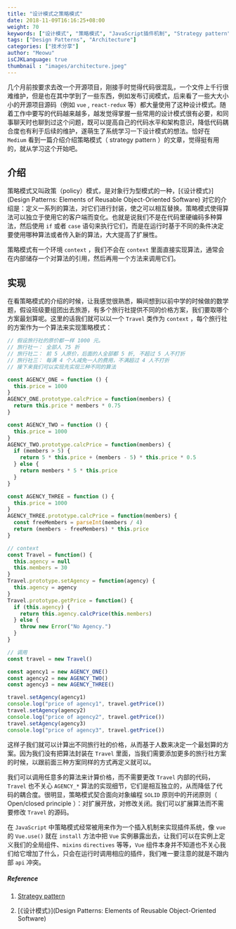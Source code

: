 ```yaml
---
title: "设计模式之策略模式"
date: 2018-11-09T16:16:25+08:00
weight: 70
keywords: ["设计模式", "策略模式", "JavaScript插件机制", "Strategy pattern", "design patterns"]
tags: ["Design Patterns", "Architecture"]
categories: ["技术分享"]
author: "Meowu"
isCJKLanguage: true
thumbnail : "images/architecture.jpeg"
---
```


几个月前按要求去改一个开源项目，刚接手时觉得代码很混乱，一个文件上千行很难维护，但是也在其中学到了一些东西，例如发布订阅模式，后来看了一些大大小小的开源项目源码（例如 `vue` , `react-redux` 等）都大量使用了这种设计模式。随着工作中要写的代码越来越多，越发觉得掌握一些常用的设计模式很有必要，和同事聊天时也聊到过这个问题，既可以提高自己的代码水平和架构意识，降低代码耦合度也有利于后续的维护，遂萌生了系统学习一下设计模式的想法。恰好在 `Medium` 看到一篇介绍介绍策略模式（ strategy pattern ）的文章，觉得挺有用的，就从学习这个开始吧。

## 介绍

策略模式又叫政策（policy）模式，是对象行为型模式的一种，[《设计模式》](Design Patterns: Elements of Reusable Object-Oriented Software) 对它的介绍是：定义一系列的算法，对它们进行封装，使之可以相互替换。策略模式使得算法可以独立于使用它的客户端而变化。也就是说我们不是在代码里硬编码多种算法，然后使用 `if` 或者 `case` 语句来执行它们，而是在运行时基于不同的条件决定要使用哪种算法或者传入新的算法，大大提高了扩展性。

策略模式有一个环境 `context` ，我们不会在 `context` 里面直接实现算法，通常会在内部储存一个对算法的引用，然后再用一个方法来调用它们。

## 实现

在看策略模式的介绍的时候，让我感觉很熟悉，瞬间想到以前中学的时候做的数学题，假设班级要组团出去旅游，有多个旅行社提供不同的价格方案，我们要取哪个方案最划算呢。这里的话我们就可以以一个 `Travel` 类作为 `context` ，每个旅行社的方案作为一个算法来实现策略模式：

```javascript
// 假设旅行社的原价都一样 1000 元。
// 旅行社一： 全部人 75 折
// 旅行社二： 前 5 人原价，后面的人全部都 5 折, 不超过 5 人不打折
// 旅行社三： 每满 4 个人减免一人的费用，不满超过 4 人不打折
// 接下来我们可以实现先实现三种不同的算法

const AGENCY_ONE = function () {
  this.price = 1000
}
AGENCY_ONE.prototype.calcPrice = function(members) {
  return this.price * members * 0.75
}

const AGENCY_TWO = function () {
  this.price = 1000
}
AGENCY_TWO.prototype.calcPrice = function(members) {
  if (members > 5) {
    return 5 * this.price + (members - 5) * this.price * 0.5
  } else {
    return members * 5 * this.price
  }
}

const AGENCY_THREE = function () {
  this.price = 1000
}
AGENCY_THREE.prototype.calcPrice = function(members) {
  const freeMembers = parseInt(members / 4)
  return (members - freeMembers) * this.price
}

// context
const Travel = function() {
  this.agency = null
  this.members = 30
}
Travel.prototype.setAgency = function(agency) {
  this.agency = agency
}
Travel.prototype.getPrice = function() {
  if (this.agency) {
    return this.agency.calcPrice(this.members)
  } else {
    throw new Error("No Agency.")
  }
}

// 调用
const travel = new Travel()

const agency1 = new AGENCY_ONE()
const agency2 = new AGENCY_TWO()
const agency3 = new AGENCY_THREE()

travel.setAgency(agency1)
console.log("price of agency1", travel.getPrice())
travel.setAgency(agency2)
console.log("price of agency2", travel.getPrice())
travel.setAgency(agency3)
console.log("price of agency3", travel.getPrice())

```

这样子我们就可以计算出不同旅行社的价格，从而基于人数来决定一个最划算的方案。因为我们没有把算法封装在 `Travel` 里面，当我们需要添加更多的旅行社方案的时候，以跟前面三种方案同样的方式再定义就可以。

我们可以调用任意多的算法来计算价格，而不需要更改 `Travel` 内部的代码，`Travel` 也不关心 `AGENCY_*` 算法的实现细节，它们是相互独立的，从而降低了代码的耦合度。很明显，策略模式契合面向对象编程 `SOLID` 原则中的开闭原则（ Open/closed principle ）：对扩展开放，对修改关闭。我们可以扩展算法而不需要修改 `Travel` 的源码。

在 `JavaScript` 中策略模式经常被用来作为一个插入机制来实现插件系统，像 `vue` 的 `Vue.use()` 就在 `install` 方法中把 `Vue` 实例暴露出去，让我们可以在实例上定义我们的全局组件、`mixins` `directives` 等等，`Vue` 组件本身并不知道也不关心我们给它增加了什么，只会在运行时调用相应的插件，我们唯一要注意的就是不跟内部 `api` 冲突。



##### Reference

1. [Strategy pattern](https://en.wikipedia.org/wiki/Strategy_pattern)

2. [《设计模式》](Design Patterns: Elements of Reusable Object-Oriented Software)

   ​